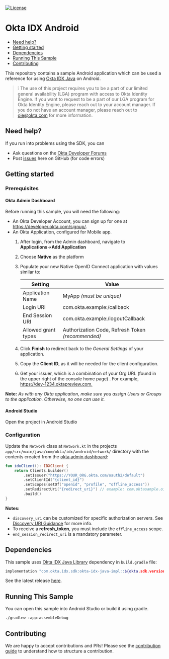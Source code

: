 [![License](https://img.shields.io/badge/License-Apache%202.0-blue.svg)](https://opensource.org/licenses/Apache-2.0)

# Okta IDX Android

* [Need help?](#need-help)
* [Getting started](#getting-started)
* [Dependencies](#dependencies)
* [Running This Sample](#running-this-sample)
* [Contributing](#contributing)

This repository contains a sample Android application which can be used a reference for using 
[Okta IDX Java][okta-idx-java-github] on Android. 

> :grey_exclamation: The use of this project requires you to be a part of our limited general availability (LGA) program with access to Okta Identity Engine. If you want to request to be a part of our LGA program for Okta Identity Engine, please reach out to your account manager. If you do not have an account manager, please reach out to oie@okta.com for more information.

## Need help?

If you run into problems using the SDK, you can

* Ask questions on the [Okta Developer Forums][devforum]
* Post [issues][github-issues] here on GitHub (for code errors)

## Getting started

### Prerequisites

#### Okta Admin Dashboard 

Before running this sample, you will need the following:

* An Okta Developer Account, you can sign up for one at <https://developer.okta.com/signup/>.
* An Okta Application, configured for Mobile app.
    1. After login, from the Admin dashboard, navigate to **Applications**&rarr;**Add Application**
    2. Choose **Native** as the platform
    3. Populate your new Native OpenID Connect application with values similar to:

        | Setting              | Value                                               |
        | -------------------- | --------------------------------------------------- |
        | Application Name     | MyApp *(must be unique)*        |
        | Login URI            | com.okta.example:/callback                          |
        | End Session URI      | com.okta.example:/logoutCallback                    |
        | Allowed grant types  | Authorization Code, Refresh Token *(recommended)*   |

    4. Click **Finish** to redirect back to the *General Settings* of your application.
    5. Copy the **Client ID**, as it will be needed for the client configuration.
    6. Get your issuer, which is a combination of your Org URL (found in the upper right of the console home page) . For example, <https://dev-1234.oktapreview.com.>

**Note:** *As with any Okta application, make sure you assign Users or Groups to the application. Otherwise, no one can use it.*

#### Android Studio

Open the project in Android Studio

### Configuration

Update the `Network` class at `Network.kt` in the projects `app/src/main/java/com/okta/idx/android/network/` directory with
the contents created from the [okta admin dashboard](#Okta-Admin-Dashboard):

```kotlin
fun idxClient(): IDXClient {
    return Clients.builder()
        .setIssuer("https://YOUR_ORG.okta.com/oauth2/default")
        .setClientId("{client_id}")
        .setScopes(setOf("openid", "profile", "offline_access"))
        .setRedirectUri("{redirect_uri}") // example: com.oktasample.oie:/callback
        .build()
}
```

**Notes:**
- `discovery_uri` can be customized for specific authorization servers. See [Discovery URI Guidance](https://github.com/okta/okta-oidc-android#discovery-uri-guidance) for more info.
- To receive a **refresh_token**, you must include the `offline_access` scope.
- `end_session_redirect_uri` is a mandatory parameter.

## Dependencies

This sample uses [Okta IDX Java Library][okta-idx-java-github] dependency in `build.gradle` file:

```bash
implementation "com.okta.idx.sdk:okta-idx-java-impl::${okta.sdk.version}"
```

See the latest release [here][okta-idx-java-releases].

## Running This Sample

You can open this sample into Android Studio or build it using gradle.

```bash
./gradlew :app:assembleDebug
```

## Contributing

We are happy to accept contributions and PRs! Please see the [contribution guide](CONTRIBUTING.md) to understand how to structure a contribution.

[devforum]: https://devforum.okta.com/
[github-issues]: https://github.com/okta/okta-idx-android/issues
[okta-idx-java-releases]: https://github.com/okta/okta-idx-java/releases
[okta-idx-java-github]: https://github.com/okta/okta-idx-java
